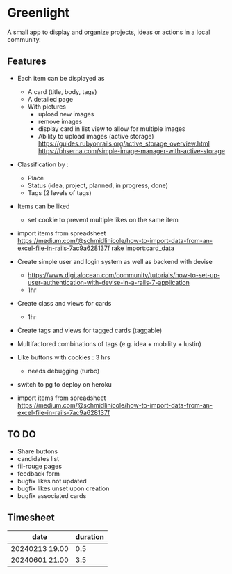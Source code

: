 # Greenlight
A small app to display and organize projects, ideas or actions in a local community.

## Features
* Each item can be displayed as
	* A card (title, body, tags)
	* A detailed page
	* With pictures
		* upload new images
		* remove images
		* display card in list view to allow for multiple images
		* Ability to upload images (active storage) https://guides.rubyonrails.org/active_storage_overview.html
		https://bhserna.com/simple-image-manager-with-active-storage
* Classification by :
	* Place
	* Status (idea, project, planned, in progress, done)
	* Tags (2 levels of tags)
* Items can be liked
	* set cookie to prevent multiple likes on the same item
* import items from spreadsheet
https://medium.com/@schmidlinicole/how-to-import-data-from-an-excel-file-in-rails-7ac9a628137f
rake import:card_data

* Create simple user and login system as well as backend with devise
	* https://www.digitalocean.com/community/tutorials/how-to-set-up-user-authentication-with-devise-in-a-rails-7-application
	* 1hr
* Create class and views for cards 
	* 1hr
	
* Create tags and views for tagged cards (taggable)
* Multifactored combinations of tags (e.g. idea + mobility + lustin)
* Like buttons with cookies :  3 hrs
	* needs debugging (turbo)
* switch to pg to deploy on heroku
* import items from spreadsheet
https://medium.com/@schmidlinicole/how-to-import-data-from-an-excel-file-in-rails-7ac9a628137f

	
## TO DO

* Share buttons
* candidates list
* fil-rouge pages
* feedback form
* bugfix likes not updated
* bugfix likes unset upon creation
* bugfix associated cards


## Timesheet
| date			 | duration |
|----------------|----------|
| 20240213 19.00 | 0.5      |
| 20240601 21.00 | 3.5      | 
